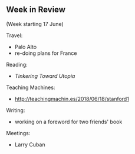 ## Week in Review

(Week starting 17 June)

Travel:
* Palo Alto
* re-doing plans for France

Reading:
* *Tinkering Toward Utopia*

Teaching Machines:
* http://teachingmachin.es/2018/06/18/stanford1

Writing:
* working on a foreword for two friends' book

Meetings:
* Larry Cuban
